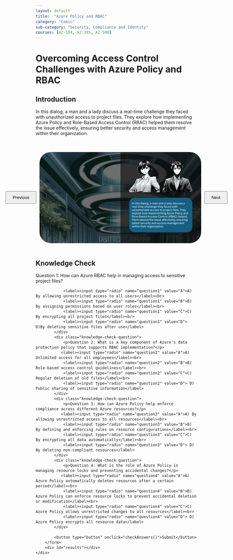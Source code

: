 ```yaml
---
layout: default
title:  "Azure Policy and RBAC"
category: "Comic"
sub-category: "Security, Compliance and Identity"
courses: [AZ-104, AZ-305, AZ-500]
---
```



# Overcoming Access Control Challenges with Azure Policy and RBAC

## Introduction
In this dialog, a man and a lady discuss a real-time challenge they faced with unauthorized access to project files. They explore how implementing Azure Policy and Role-Based Access Control (RBAC) helped them resolve the issue effectively, ensuring better security and access management within their organization. 

<html lang="en">
<head>
    <meta charset="UTF-8">
    <meta name="viewport" content="width=device-width, initial-scale=1.0">
    <title>Image Carousel</title>
    <style>
        .carousel-container {
            display: flex;
            align-items: center;
            justify-content: center;
            margin-top: 50px;
        }
        .carousel-image {
            width: 800px;
            max-height: 700px;
            transition: transform 0.3s ease;
            cursor: pointer;
         border-radius: 35px;
        }
        .carousel-image.enlarged {
            transform: scale(1.5);
        }
        .carousel-button {
            padding: 10px 20px;
            margin: 0 10px;
            cursor: pointer;
        }
        .knowledge-check {
            margin-top: 50px;
        }
        .knowledge-check-question {
            margin-bottom: 20px;
        }
        .correct {
            color: green;
        }
        .incorrect {
            color: red;
        }
    </style>
</head>
<body>
    <div class="carousel-container">
        <button class="carousel-button" onclick="prevImage()">Previous</button>
        <img id="carousel" class="carousel-image" src="./images/rp0.png" alt="Image Carousel" onclick="toggleEnlarge()" class="img-fluid">
        <button class="carousel-button" onclick="nextImage()">Next</button>
    </div>

 <div class="knowledge-check">
        <h2>Knowledge Check</h2>
        <form id="knowledgeCheckForm">
            <div class="knowledge-check-question">
                <p>Question 1: How can Azure RBAC help in managing access to sensitive project files?</p>
                
                <label><input type="radio" name="question1" value="A">A) By allowing unrestricted access to all users</label><br>
                <label><input type="radio" name="question1" value="B">B) By assigning permissions based on user roles</label><br>
                <label><input type="radio" name="question1" value="C">C) By encrypting all project files</label><br>
                <label><input type="radio" name="question1" value="D"> D)By deleting sensitive files after use</label>
            </div>
            <div class="knowledge-check-question">
                <p>Question 2: What is a key component of Azure's data protection policy that supports RBAC implementation?</p>
               <label><input type="radio" name="question2" value="A">A) Unlimited access for all employees</label><br>
                <label><input type="radio" name="question2" value="B">B) Role-based access control guidelines</label><br>
                <label><input type="radio" name="question2" value="C">C) Regular deletion of old files</label><br>
                <label><input type="radio" name="question2" value="D"> D) Public sharing of sensitive information</label>
            </div>
            <div class="knowledge-check-question">
                <p>Question 3: How can Azure Policy help enforce compliance across different Azure resources?</p>
               <label><input type="radio" name="question3" value="A">A) By allowing unrestricted access to all resources</label><br>
                <label><input type="radio" name="question3" value="B">B) By defining and enforcing rules on resource configurations</label><br>
                <label><input type="radio" name="question3" value="C">C) By encrypting all data automatically</label><br>
                <label><input type="radio" name="question3" value="D"> D) By deleting non-compliant resources</label>
            </div>
            <div class="knowledge-check-question">
                <p>Question 4: What is the role of Azure Policy in managing resource locks and preventing accidental changes?</p>
               <label><input type="radio" name="question4" value="A">A) Azure Policy automatically deletes resources after a certain period</label><br>
                <label><input type="radio" name="question4" value="B">B) Azure Policy can enforce resource locks to prevent accidental deletion or modification</label><br>
                <label><input type="radio" name="question4" value="C">C) Azure Policy allows unrestricted changes to all resources</label><br>
                <label><input type="radio" name="question4" value="D"> D) Azure Policy encrypts all resource data</label>
            </div>            
           
            <button type="button" onclick="checkAnswers()">Submit</button>
        </form>
        <div id="results"></div>
    </div>


    
  <script>
        const images = ["./images/rp0.png", "./images/rp1.PNG", "./images/rp2.PNG", "./images/rp3.PNG", "./images/rp4.PNG"];
        let currentIndex = 0;

        function showImage(index) {
            const carousel = document.getElementById('carousel');
            carousel.src = images[index];
        }

        function nextImage() {
            currentIndex = (currentIndex + 1) % images.length;
            showImage(currentIndex);
        }

        function prevImage() {
            currentIndex = (currentIndex - 1 + images.length) % images.length;
            showImage(currentIndex);
        }

        function toggleEnlarge() {
            const carousel = document.getElementById('carousel');
            carousel.classList.toggle('enlarged');
        }

            function checkAnswers() {
            const answers = {
                question1: 'B',
                question2: 'B',
                question3: 'B',
                question4: 'B'            
               
            };

            let score = 0;
            const form = document.getElementById('knowledgeCheckForm');
            const results = document.getElementById('results');
            results.innerHTML = '';

            for (const [question, correctAnswer] of Object.entries(answers)) {
                const selected = form.querySelector(`input[name="${question}"]:checked`);
                const questionElement = form.querySelector(`input[name="${question}"][value="${correctAnswer}"]`).parentElement;
                if (selected && selected.value === correctAnswer) {
                    score++;
                    questionElement.classList.add('correct');
                } else if (selected) {
                    selected.parentElement.classList.add('incorrect');
                    questionElement.classList.add('correct');
                } else {
                    questionElement.classList.add('correct');
                }
            }

  

            results.innerHTML = `You got ${score} out of ${Object.keys(answers).length} correct.`;
        }
    </script>
</body>
</html>
